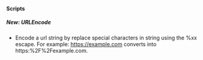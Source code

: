 
#### Scripts
##### New: URLEncode
- Encode a url string by replace special characters in string using the %xx
  escape. For example: https://example.com converts into https:%2F%2Fexample.com.
